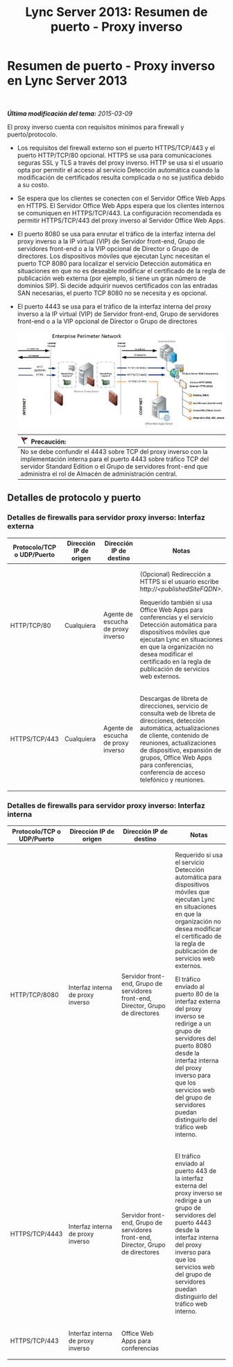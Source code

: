 ﻿---
title: 'Lync Server 2013: Resumen de puerto - Proxy inverso'
TOCTitle: Resumen de puerto - Proxy inverso
ms:assetid: 59b9ac3c-3e6f-4776-b366-174f0dd1f2eb
ms:mtpsurl: https://technet.microsoft.com/es-es/library/JJ204932(v=OCS.15)
ms:contentKeyID: 48275368
ms.date: 01/07/2017
mtps_version: v=OCS.15
ms.translationtype: HT
---

# Resumen de puerto - Proxy inverso en Lync Server 2013

 

_**Última modificación del tema:** 2015-03-09_

El proxy inverso cuenta con requisitos mínimos para firewall y puerto/protocolo.

  - Los requisitos del firewall externo son el puerto HTTPS/TCP/443 y el puerto HTTP/TCP/80 opcional. HTTPS se usa para comunicaciones seguras SSL y TLS a través del proxy inverso. HTTP se usa si el usuario opta por permitir el acceso al servicio Detección automática cuando la modificación de certificados resulta complicada o no se justifica debido a su costo.

  - Se espera que los clientes se conecten con el Servidor Office Web Apps en HTTPS. El Servidor Office Web Apps espera que los clientes internos se comuniquen en HTTPS/TCP/443. La configuración recomendada es permitir HTTPS/TCP/443 del proxy inverso al Servidor Office Web Apps.

  - El puerto 8080 se usa para enrutar el tráfico de la interfaz interna del proxy inverso a la IP virtual (VIP) de Servidor front-end, Grupo de servidores front-end o a la VIP opcional de Director o Grupo de directores. Los dispositivos móviles que ejecutan Lync necesitan el puerto TCP 8080 para localizar el servicio Detección automática en situaciones en que no es deseable modificar el certificado de la regla de publicación web externa (por ejemplo, si tiene un gran número de dominios SIP). Si decide adquirir nuevos certificados con las entradas SAN necesarias, el puerto TCP 8080 no se necesita y es opcional.

  - El puerto 4443 se usa para el tráfico de la interfaz interna del proxy inverso a la IP virtual (VIP) de Servidor front-end, Grupo de servidores front-end o a la VIP opcional de Director o Grupo de directores
    
    ![Proxy inverso y servicios web externos](images/JJ204932.13142405-d5c9-45b7-a8b7-a8c89f09c97c(OCS.15).jpg "Proxy inverso y servicios web externos")  
    
    <table>
    <thead>
    <tr class="header">
    <th><img src="images/JJ204932.Caution(OCS.15).gif" title="Caution" alt="Caution" />Precaución:</th>
    </tr>
    </thead>
    <tbody>
    <tr class="odd">
    <td>No se debe confundir el 4443 sobre TCP del proxy inverso con la implementación interna para el puerto 4443 sobre tráfico TCP del servidor Standard Edition o el Grupo de servidores front-end que administra el rol de Almacén de administración central.</td>
    </tr>
    </tbody>
    </table>


## Detalles de protocolo y puerto

### Detalles de firewalls para servidor proxy inverso: Interfaz externa

<table>
<colgroup>
<col style="width: 25%" />
<col style="width: 25%" />
<col style="width: 25%" />
<col style="width: 25%" />
</colgroup>
<thead>
<tr class="header">
<th>Protocolo/TCP o UDP/Puerto</th>
<th>Dirección IP de origen</th>
<th>Dirección IP de destino</th>
<th>Notas</th>
</tr>
</thead>
<tbody>
<tr class="odd">
<td><p>HTTP/TCP/80</p></td>
<td><p>Cualquiera</p></td>
<td><p>Agente de escucha de proxy inverso</p></td>
<td><p>(Opcional) Redirección a HTTPS si el usuario escribe http://<em>&lt;publishedSiteFQDN&gt;</em>.</p>
<p>Requerido también si usa Office Web Apps para conferencias y el servicio Detección automática para dispositivos móviles que ejecutan Lync en situaciones en que la organización no desea modificar el certificado en la regla de publicación de servicios web externos.</p></td>
</tr>
<tr class="even">
<td><p>HTTPS/TCP/443</p></td>
<td><p>Cualquiera</p></td>
<td><p>Agente de escucha de proxy inverso</p></td>
<td><p>Descargas de libreta de direcciones, servicio de consulta web de libreta de direcciones, detección automática, actualizaciones de cliente, contenido de reuniones, actualizaciones de dispositivo, expansión de grupos, Office Web Apps para conferencias, conferencia de acceso telefónico y reuniones.</p></td>
</tr>
</tbody>
</table>


### Detalles de firewalls para servidor proxy inverso: Interfaz interna

<table>
<colgroup>
<col style="width: 25%" />
<col style="width: 25%" />
<col style="width: 25%" />
<col style="width: 25%" />
</colgroup>
<thead>
<tr class="header">
<th>Protocolo/TCP o UDP/Puerto</th>
<th>Dirección IP de origen</th>
<th>Dirección IP de destino</th>
<th>Notas</th>
</tr>
</thead>
<tbody>
<tr class="odd">
<td><p>HTTP/TCP/8080</p></td>
<td><p>Interfaz interna de proxy inverso</p></td>
<td><p>Servidor front-end, Grupo de servidores front-end, Director, Grupo de directores</p></td>
<td><p>Requerido si usa el servicio Detección automática para dispositivos móviles que ejecutan Lync en situaciones en que la organización no desea modificar el certificado de la regla de publicación de servicios web externos.</p>
<p>El tráfico enviado al puerto 80 de la interfaz externa del proxy inverso se redirige a un grupo de servidores del puerto 8080 desde la interfaz interna del proxy inverso para que los servicios web del grupo de servidores puedan distinguirlo del tráfico web interno.</p></td>
</tr>
<tr class="even">
<td><p>HTTPS/TCP/4443</p></td>
<td><p>Interfaz interna de proxy inverso</p></td>
<td><p>Servidor front-end, Grupo de servidores front-end, Director, Grupo de directores</p></td>
<td><p>El tráfico enviado al puerto 443 de la interfaz externa del proxy inverso se redirige a un grupo de servidores del puerto 4443 desde la interfaz interna del proxy inverso para que los servicios web del grupo de servidores puedan distinguirlo del tráfico web interno.</p></td>
</tr>
<tr class="odd">
<td><p>HTTPS/TCP/443</p></td>
<td><p>Interfaz interna de proxy inverso</p></td>
<td><p>Office Web Apps para conferencias</p></td>
<td><p></p></td>
</tr>
</tbody>
</table>


